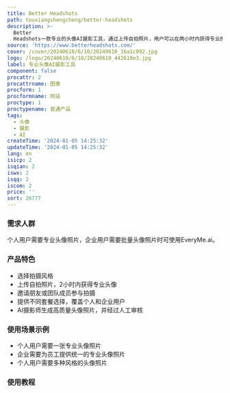 ```yaml
---
title: Better Headshots
path: touxiangshengcheng/better-headshots
description: >-
  Better
  Headshots一款专业的头像AI摄影工具，通过上传自拍照片，用户可以在两小时内获得专业的头像照片。用户可以选择不同风格的拍摄，包括个性化和公司风格。产品定价灵活，覆盖个人和企业用户，提供不同套餐选择。AI摄影师能够生成高质量的头像照片，并经过人工审核，确保专业性和质量。
source: 'https://www.betterheadshots.com/'
cover: /cover/20240610/6/10/20240610_16a1c092.jpg
logo: /logo/20240610/6/10/20240610_442610e3.jpg
label: 专业头像AI摄影工具
component: false
procattr: 2
procattrname: 图像
procform: 1
procformname: 网站
proctype: 1
proctypename: 普通产品
tags:
  - 头像
  - 摄影
  - AI
createTime: '2024-01-05 14:25:32'
updateTime: '2024-01-05 14:25:32'
lang: en
isicp: 2
isqian: 2
iswx: 2
isqq: 2
iscom: 2
price: ''
sort: 26777
---
```




### 需求人群
个人用户需要专业头像照片，企业用户需要批量头像照片时可使用EveryMe.ai。

### 产品特色
* 选择拍摄风格
* 上传自拍照片，2小时内获得专业头像
* 邀请朋友或团队成员参与拍摄
* 提供不同套餐选择，覆盖个人和企业用户
* AI摄影师生成高质量头像照片，并经过人工审核

### 使用场景示例
* 个人用户需要一张专业头像照片
* 企业需要为员工提供统一的专业头像照片
* 个人用户需要多种风格的头像照片

### 使用教程


  
